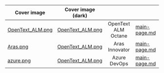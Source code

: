 <table data-view="cards" data-full-width="true">
   <thead>
      <tr>
        <th align="center" width="30" height="30" data-card-cover data-type="image">Cover image</th> 
        <th align="center" data-hidden data-card-cover-dark data-type="image">Cover image (dark)</th>
        <th align="center"></th>
        <th data-hidden data-card-target data-type="content-ref"></th>
      </tr>
   </thead>
   <tbody>
      <tr>
             <td data-object-fit="contain"><a href=".gitbook/assets/OpenText_ALM.png">OpenText_ALM.png</a></td>
<td data-object-fit="contain"><a href=".gitbook/assets/Group 33.png">OpenText_ALM.png</a></td>
            <td align="center">OpenText ALM Octane</td>
         <td><a href="main-page.md">main-page.md</a></td>
      </tr>
      <tr>
         <td data-object-fit="contain"><a href=".gitbook/assets/Aras.png">Aras.png</a></td>
        <td data-object-fit="contain"><a href=".gitbook/assets/Group 33.png">OpenText_ALM.png</a></td>
        <td align="center">Aras Innovator</td>
          <td><a href="main-page.md">main-page.md</a></td>
      </tr>
      <tr>
<td data-object-fit="contain"><a href=".gitbook/assets/azure.png">azure.png</a></td>
        <td data-object-fit="contain"><a href=".gitbook/assets/Group 33.png">OpenText_ALM.png</a></td>         
  <td align="center">Azure DevOps</td>
          <td><a href="main-page.md">main-page.md</a></td>
      </tr>
   </tbody>
</table>
